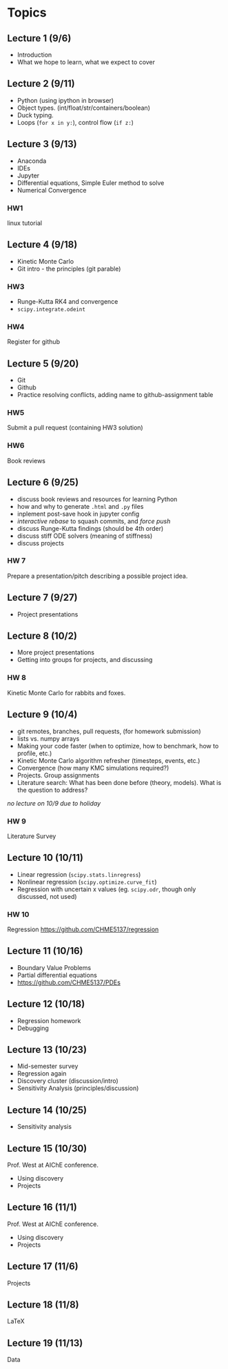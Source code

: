 # Topics 

## Lecture 1 (9/6)
* Introduction
* What we hope to learn, what we expect to cover

## Lecture 2 (9/11)
* Python (using ipython in browser)
* Object types. (int/float/str/containers/boolean) 
* Duck typing.
* Loops (`for x in y:`), control flow (`if z:`)

## Lecture 3 (9/13)
* Anaconda
* IDEs
* Jupyter
* Differential equations, Simple Euler method to solve
* Numerical Convergence

### HW1
linux tutorial

## Lecture 4 (9/18)
* Kinetic Monte Carlo
* Git intro - the principles (git parable)


### HW3
* Runge-Kutta RK4 and convergence
* `scipy.integrate.odeint`

### HW4
Register for github

## Lecture 5 (9/20)
* Git 
* Github
* Practice resolving conflicts, adding name to github-assignment table

### HW5
Submit a pull request (containing HW3 solution)

### HW6
Book reviews

## Lecture 6 (9/25)
* discuss book reviews and resources for learning Python
* how and why to generate `.html` and `.py` files
* inplement post-save hook in jupyter config
* _interactive rebase_ to squash commits, and _force push_
* discuss Runge-Kutta findings (should be 4th order)
* discuss stiff ODE solvers (meaning of stiffness)
* discuss projects

### HW 7
Prepare a presentation/pitch describing a possible project idea.

## Lecture 7 (9/27)
* Project presentations

## Lecture 8 (10/2)
* More project presentations
* Getting into groups for projects, and discussing

### HW 8
Kinetic Monte Carlo for rabbits and foxes.

## Lecture 9 (10/4)
* git remotes, branches, pull requests, (for homework submission)
* lists vs. numpy arrays
* Making your code faster (when to optimize, how to benchmark, how to profile, etc.)
* Kinetic Monte Carlo algorithm refresher (timesteps, events, etc.)
* Convergence (how many KMC simulations required?)
* Projects. Group assignments
* Literature search: What has been done before (theory, models). What is the question to address?

_no lecture on 10/9 due to holiday_

### HW 9
Literature Survey

## Lecture 10 (10/11)
* Linear regression (`scipy.stats.linregress`)
* Nonlinear regression (`scipy.optimize.curve_fit`)
* Regression with uncertain x values (eg. `scipy.odr`, though only discussed, not used)

### HW 10
Regression https://github.com/CHME5137/regression

## Lecture 11 (10/16)
* Boundary Value Problems
* Partial differential equations
* https://github.com/CHME5137/PDEs

## Lecture 12 (10/18)
* Regression homework
* Debugging

## Lecture 13 (10/23)
* Mid-semester survey
* Regression again
* Discovery cluster (discussion/intro)
* Sensitivity Analysis (principles/discussion)

## Lecture 14 (10/25)
* Sensitivity analysis

## Lecture 15 (10/30)
Prof. West at AIChE conference.
* Using discovery
* Projects

## Lecture 16 (11/1)
Prof. West at AIChE conference.
* Using discovery
* Projects

## Lecture 17 (11/6)
Projects

## Lecture 18 (11/8)
LaTeX

## Lecture 19 (11/13)
Data
